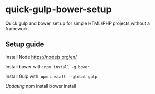 # quick-gulp-bower-setup
Quick gulp and bower set up for simple HTML/PHP projects without a framework.

## Setup guide
Install Node https://nodejs.org/en/

Install bower with: ``npm install -g bower``

Install Gulp with: ``npm install --global gulp``

*Updating*
    npm install
    bower install
